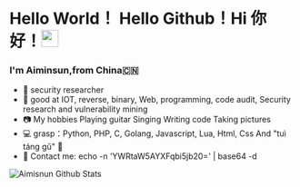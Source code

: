 # Hello World！ Hello Github！Hi 你好！<img src="https://raw.githubusercontent.com/iampavangandhi/iampavangandhi/master/gifs/Hi.gif" width="30px">

### I'm Aiminsun,from China🇨🇳
- 🔭 security researcher
- 🤔 good at IOT, reverse, binary, Web, programming, code audit, Security research and vulnerability mining
- 📷 My hobbies Playing guitar Singing Writing code Taking pictures
- 💻 grasp：Python, PHP, C, Golang, Javascript, Lua, Html, Css And "tuì táng gǔ" 🤣
- 📧 Contact me:  echo -n 'YWRtaW5AYXFqbi5jb20=' | base64 -d

![Aimisnun Github Stats](https://github-readme-stats.vercel.app/api?username=Aiminsun&show_icons=true&title_color=fff&icon_color=79ff97&text_color=9f9f9f&bg_color=151515)

<!---
Aiminsun/Aiminsun is a ✨ special ✨ repository because its `README.md` (this file) appears on your GitHub profile.
You can click the Preview link to take a look at your changes.
--->
